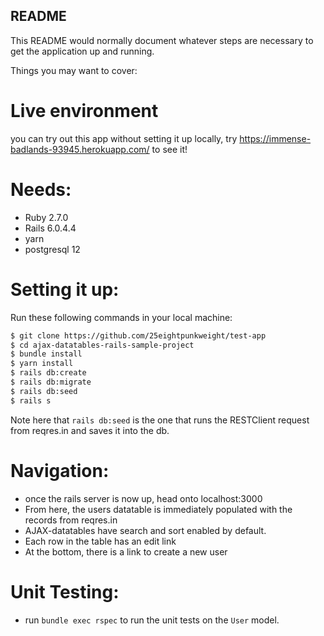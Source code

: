 ## README

This README would normally document whatever steps are necessary to get the
application up and running.

Things you may want to cover:

# Live environment
  you can try out this app without setting it up locally, try https://immense-badlands-93945.herokuapp.com/ to see it!

# Needs:
  - Ruby 2.7.0
  - Rails 6.0.4.4
  - yarn
  - postgresql 12

# Setting it up:
  Run these following commands in your local machine:
  
  ```sh
  $ git clone https://github.com/25eightpunkweight/test-app
  $ cd ajax-datatables-rails-sample-project
  $ bundle install
  $ yarn install
  $ rails db:create
  $ rails db:migrate
  $ rails db:seed 
  $ rails s
  ```
  Note here that `rails db:seed` is the one that runs the RESTClient request from reqres.in and saves it into the db.

# Navigation:
  - once the rails server is now up, head onto localhost:3000
  - From here, the users datatable is immediately populated with the records from reqres.in
  - AJAX-datatables have search and sort enabled by default.
  - Each row in the table has an edit link
  - At the bottom, there is a link to create a new user

# Unit Testing:
  - run `bundle exec rspec` to run the unit tests on the `User` model.

#
